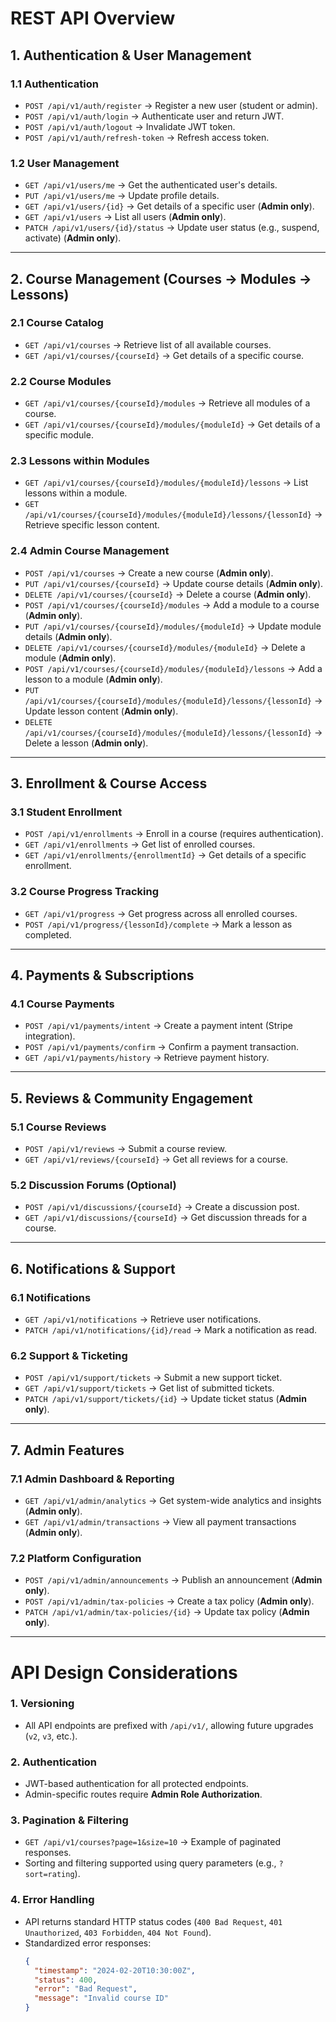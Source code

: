 # REST API Overview

## 1. Authentication & User Management

### **1.1 Authentication**
- `POST /api/v1/auth/register` → Register a new user (student or admin).
- `POST /api/v1/auth/login` → Authenticate user and return JWT.
- `POST /api/v1/auth/logout` → Invalidate JWT token.
- `POST /api/v1/auth/refresh-token` → Refresh access token.

### **1.2 User Management**
- `GET /api/v1/users/me` → Get the authenticated user's details.
- `PUT /api/v1/users/me` → Update profile details.
- `GET /api/v1/users/{id}` → Get details of a specific user (**Admin only**).
- `GET /api/v1/users` → List all users (**Admin only**).
- `PATCH /api/v1/users/{id}/status` → Update user status (e.g., suspend, activate) (**Admin only**).

---

## 2. Course Management (Courses → Modules → Lessons)

### **2.1 Course Catalog**
- `GET /api/v1/courses` → Retrieve list of all available courses.
- `GET /api/v1/courses/{courseId}` → Get details of a specific course.

### **2.2 Course Modules**
- `GET /api/v1/courses/{courseId}/modules` → Retrieve all modules of a course.
- `GET /api/v1/courses/{courseId}/modules/{moduleId}` → Get details of a specific module.

### **2.3 Lessons within Modules**
- `GET /api/v1/courses/{courseId}/modules/{moduleId}/lessons` → List lessons within a module.
- `GET /api/v1/courses/{courseId}/modules/{moduleId}/lessons/{lessonId}` → Retrieve specific lesson content.

### **2.4 Admin Course Management**
- `POST /api/v1/courses` → Create a new course (**Admin only**).
- `PUT /api/v1/courses/{courseId}` → Update course details (**Admin only**).
- `DELETE /api/v1/courses/{courseId}` → Delete a course (**Admin only**).
- `POST /api/v1/courses/{courseId}/modules` → Add a module to a course (**Admin only**).
- `PUT /api/v1/courses/{courseId}/modules/{moduleId}` → Update module details (**Admin only**).
- `DELETE /api/v1/courses/{courseId}/modules/{moduleId}` → Delete a module (**Admin only**).
- `POST /api/v1/courses/{courseId}/modules/{moduleId}/lessons` → Add a lesson to a module (**Admin only**).
- `PUT /api/v1/courses/{courseId}/modules/{moduleId}/lessons/{lessonId}` → Update lesson content (**Admin only**).
- `DELETE /api/v1/courses/{courseId}/modules/{moduleId}/lessons/{lessonId}` → Delete a lesson (**Admin only**).

---

## 3. Enrollment & Course Access

### **3.1 Student Enrollment**
- `POST /api/v1/enrollments` → Enroll in a course (requires authentication).
- `GET /api/v1/enrollments` → Get list of enrolled courses.
- `GET /api/v1/enrollments/{enrollmentId}` → Get details of a specific enrollment.

### **3.2 Course Progress Tracking**
- `GET /api/v1/progress` → Get progress across all enrolled courses.
- `POST /api/v1/progress/{lessonId}/complete` → Mark a lesson as completed.

---

## 4. Payments & Subscriptions

### **4.1 Course Payments**
- `POST /api/v1/payments/intent` → Create a payment intent (Stripe integration).
- `POST /api/v1/payments/confirm` → Confirm a payment transaction.
- `GET /api/v1/payments/history` → Retrieve payment history.

---

## 5. Reviews & Community Engagement

### **5.1 Course Reviews**
- `POST /api/v1/reviews` → Submit a course review.
- `GET /api/v1/reviews/{courseId}` → Get all reviews for a course.

### **5.2 Discussion Forums (Optional)**
- `POST /api/v1/discussions/{courseId}` → Create a discussion post.
- `GET /api/v1/discussions/{courseId}` → Get discussion threads for a course.

---

## 6. Notifications & Support

### **6.1 Notifications**
- `GET /api/v1/notifications` → Retrieve user notifications.
- `PATCH /api/v1/notifications/{id}/read` → Mark a notification as read.

### **6.2 Support & Ticketing**
- `POST /api/v1/support/tickets` → Submit a new support ticket.
- `GET /api/v1/support/tickets` → Get list of submitted tickets.
- `PATCH /api/v1/support/tickets/{id}` → Update ticket status (**Admin only**).

---

## 7. Admin Features

### **7.1 Admin Dashboard & Reporting**
- `GET /api/v1/admin/analytics` → Get system-wide analytics and insights (**Admin only**).
- `GET /api/v1/admin/transactions` → View all payment transactions (**Admin only**).

### **7.2 Platform Configuration**
- `POST /api/v1/admin/announcements` → Publish an announcement (**Admin only**).
- `POST /api/v1/admin/tax-policies` → Create a tax policy (**Admin only**).
- `PATCH /api/v1/admin/tax-policies/{id}` → Update tax policy (**Admin only**).

---

# API Design Considerations

### **1. Versioning**
- All API endpoints are prefixed with `/api/v1/`, allowing future upgrades (`v2`, `v3`, etc.).

### **2. Authentication**
- JWT-based authentication for all protected endpoints.
- Admin-specific routes require **Admin Role Authorization**.

### **3. Pagination & Filtering**
- `GET /api/v1/courses?page=1&size=10` → Example of paginated responses.
- Sorting and filtering supported using query parameters (e.g., `?sort=rating`).

### **4. Error Handling**
- API returns standard HTTP status codes (`400 Bad Request`, `401 Unauthorized`, `403 Forbidden`, `404 Not Found`).
- Standardized error responses:
  ```json
  {
    "timestamp": "2024-02-20T10:30:00Z",
    "status": 400,
    "error": "Bad Request",
    "message": "Invalid course ID"
  }